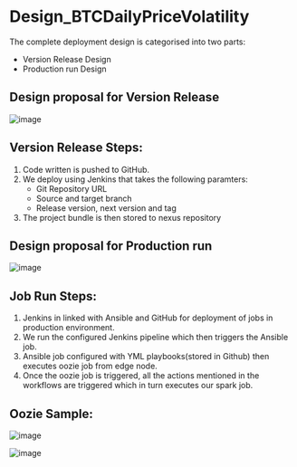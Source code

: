 # Design_BTCDailyPriceVolatility

The complete deployment design is categorised into two parts:
* Version Release Design
* Production run Design

Design proposal for Version Release
-----------------------------------

![image](https://user-images.githubusercontent.com/13486101/125205740-63635b80-e2a1-11eb-9e60-19acd9606de9.png)

Version Release Steps:
----------------------
1. Code written is pushed to GitHub.
2. We deploy using Jenkins that takes the following paramters:
     - Git Repository URL
     - Source and target branch
     - Release version, next version and tag
3. The project bundle is then stored to nexus repository


Design proposal for Production run
----------------------------------

![image](https://user-images.githubusercontent.com/13486101/125205787-986fae00-e2a1-11eb-8e0f-9d6dfdb0029c.png)


Job Run Steps:
--------------

1. Jenkins in linked with Ansible and GitHub for deployment of jobs in production environment.
2. We run the configured Jenkins pipeline which then triggers the Ansible job.
3. Ansible job configured with YML playbooks(stored in Github) then executes oozie job from edge node.
4. Once the oozie job is triggered, all the actions mentioned in the workflows are triggered which in turn executes our spark job.


Oozie Sample:
-------------

![image](https://user-images.githubusercontent.com/13486101/125205823-c6ed8900-e2a1-11eb-8bd9-2ab4de8fa86f.png)


![image](https://user-images.githubusercontent.com/13486101/125205826-c9e87980-e2a1-11eb-8757-aeee49f205d3.png)

